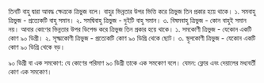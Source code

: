 তিনটি বাহু দ্বারা আবদ্ধ ক্ষেত্রকে ত্রিভুজ বলে। বাহুর ভিন্নতার উপর ভিত্তি করে ত্রিভুজ তিন প্রকার হয়ে থাকে। 
১. সমবাহু ত্রিভুজ - প্রত্যেকটি বাহু সমান।
২. সমদ্বিবাহু ত্রিভুজ - দুইটি বাহু সমান।
৩. বিষমবাহু ত্রিভুজ - কোন বাহুই সমান নয়।
আবার কোণের ভিন্নতার উপর ডিপেন্ড করে ত্রিভুজ তিন প্রকার হয়ে থাকে। 
১. সমকোণী ত্রিভুজ - যেকোন একটি কোণ ৯০ ডিগ্রী।
২. সূক্ষ্মকোণী ত্রিভুজ - প্রত্যেকটি কোণ ৯০ ডিগ্রি থেকে ছোট।
৩. স্থূলকোণী ত্রিভুজ - যেকোন একটি কোণ ৯০ ডিগ্রি থেকে বড়।

৯০ ডিগ্রী বা এক সমকোণ: যে কোণের পরিমাণ ৯০ ডিগ্রী তাকে এক সমকোণ বলে। যেমন: ফ্লোর এবং দেয়ালের মধ্যবর্তী কোণ এক সমকোণ। 